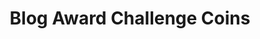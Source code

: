 ---
layout: project
title: "Blog Award Challenge Coins"
featured-image: "azavea-employee-gifts/2018-challenge-coins/azavea-challenge-coins.png"
featured-alt: "Three challenge coins showing the back and front of the three coins I designed."
featured-bg: "#d4fdd1"
excerpt: Graphic design for employee gifts.
---